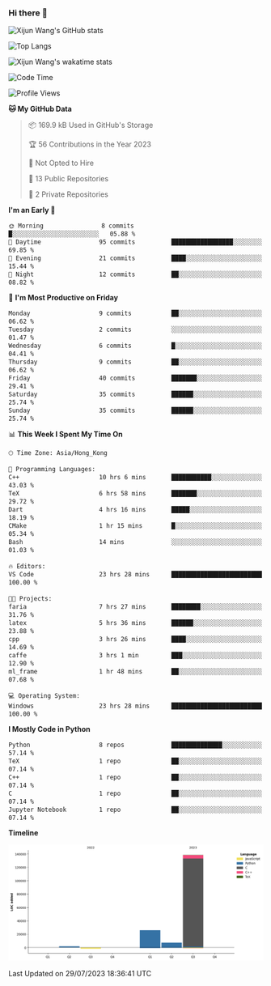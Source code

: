 ### Hi there 👋

![Xijun Wang's GitHub stats](https://github-readme-stats.vercel.app/api?username=kopper-xdu&show_icons=true&bg_color=00000000)

![Top Langs](https://github-readme-stats.vercel.app/api/top-langs/?username=kopper-xdu&size_weight=0.5&count_weight=0.5&exclude_repo=homepage,kopper-xdu.github.io&layout=compact)


![Xijun Wang's wakatime stats](https://github-readme-stats.vercel.app/api/wakatime?username=kopper)

<!--START_SECTION:waka-->
![Code Time](http://img.shields.io/badge/Code%20Time-41%20hrs%209%20mins-blue)

![Profile Views](http://img.shields.io/badge/Profile%20Views-0-blue)

**🐱 My GitHub Data** 

> 📦 169.9 kB Used in GitHub's Storage 
 > 
> 🏆 56 Contributions in the Year 2023
 > 
> 🚫 Not Opted to Hire
 > 
> 📜 13 Public Repositories 
 > 
> 🔑 2 Private Repositories 
 > 
**I'm an Early 🐤** 

```text
🌞 Morning                8 commits           █░░░░░░░░░░░░░░░░░░░░░░░░   05.88 % 
🌆 Daytime                95 commits          █████████████████░░░░░░░░   69.85 % 
🌃 Evening                21 commits          ████░░░░░░░░░░░░░░░░░░░░░   15.44 % 
🌙 Night                  12 commits          ██░░░░░░░░░░░░░░░░░░░░░░░   08.82 % 
```
📅 **I'm Most Productive on Friday** 

```text
Monday                   9 commits           ██░░░░░░░░░░░░░░░░░░░░░░░   06.62 % 
Tuesday                  2 commits           ░░░░░░░░░░░░░░░░░░░░░░░░░   01.47 % 
Wednesday                6 commits           █░░░░░░░░░░░░░░░░░░░░░░░░   04.41 % 
Thursday                 9 commits           ██░░░░░░░░░░░░░░░░░░░░░░░   06.62 % 
Friday                   40 commits          ███████░░░░░░░░░░░░░░░░░░   29.41 % 
Saturday                 35 commits          ██████░░░░░░░░░░░░░░░░░░░   25.74 % 
Sunday                   35 commits          ██████░░░░░░░░░░░░░░░░░░░   25.74 % 
```


📊 **This Week I Spent My Time On** 

```text
🕑︎ Time Zone: Asia/Hong_Kong

💬 Programming Languages: 
C++                      10 hrs 6 mins       ███████████░░░░░░░░░░░░░░   43.03 % 
TeX                      6 hrs 58 mins       ███████░░░░░░░░░░░░░░░░░░   29.72 % 
Dart                     4 hrs 16 mins       █████░░░░░░░░░░░░░░░░░░░░   18.19 % 
CMake                    1 hr 15 mins        █░░░░░░░░░░░░░░░░░░░░░░░░   05.34 % 
Bash                     14 mins             ░░░░░░░░░░░░░░░░░░░░░░░░░   01.03 % 

🔥 Editors: 
VS Code                  23 hrs 28 mins      █████████████████████████   100.00 % 

🐱‍💻 Projects: 
faria                    7 hrs 27 mins       ████████░░░░░░░░░░░░░░░░░   31.76 % 
latex                    5 hrs 36 mins       ██████░░░░░░░░░░░░░░░░░░░   23.88 % 
cpp                      3 hrs 26 mins       ████░░░░░░░░░░░░░░░░░░░░░   14.69 % 
caffe                    3 hrs 1 min         ███░░░░░░░░░░░░░░░░░░░░░░   12.90 % 
ml_frame                 1 hr 48 mins        ██░░░░░░░░░░░░░░░░░░░░░░░   07.68 % 

💻 Operating System: 
Windows                  23 hrs 28 mins      █████████████████████████   100.00 % 
```

**I Mostly Code in Python** 

```text
Python                   8 repos             ██████████████░░░░░░░░░░░   57.14 % 
TeX                      1 repo              ██░░░░░░░░░░░░░░░░░░░░░░░   07.14 % 
C++                      1 repo              ██░░░░░░░░░░░░░░░░░░░░░░░   07.14 % 
C                        1 repo              ██░░░░░░░░░░░░░░░░░░░░░░░   07.14 % 
Jupyter Notebook         1 repo              ██░░░░░░░░░░░░░░░░░░░░░░░   07.14 % 
```



**Timeline**

![Lines of Code chart](https://raw.githubusercontent.com/kopper-xdu/kopper-xdu/main/assets/bar_graph.png)


 Last Updated on 29/07/2023 18:36:41 UTC
<!--END_SECTION:waka-->

<!--
**kopper-xdu/kopper-xdu** is a ✨ _special_ ✨ repository because its `README.md` (this file) appears on your GitHub profile.

Here are some ideas to get you started:

- 🔭 I’m currently working on ...
- 🌱 I’m currently learning ...
- 👯 I’m looking to collaborate on ...
- 🤔 I’m looking for help with ...
- 💬 Ask me about ...
- 📫 How to reach me: ...
- 😄 Pronouns: ...
- ⚡ Fun fact: ...
-->
